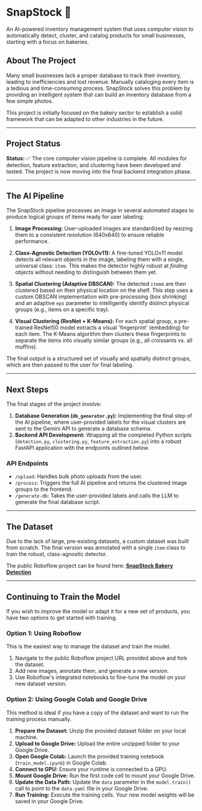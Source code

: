 # SnapStock 📸

An AI-powered inventory management system that uses computer vision to automatically detect, cluster, and catalog products for small businesses, starting with a focus on bakeries.

## About The Project

Many small businesses lack a proper database to track their inventory, leading to inefficiencies and lost revenue. Manually cataloging every item is a tedious and time-consuming process. SnapStock solves this problem by providing an intelligent system that can build an inventory database from a few simple photos.

This project is initially focused on the bakery sector to establish a solid framework that can be adapted to other industries in the future.

***
## Project Status
**Status:** ✅ The core computer vision pipeline is complete. All modules for detection, feature extraction, and clustering have been developed and tested. The project is now moving into the final backend integration phase.

***
## The AI Pipeline
The SnapStock pipeline processes an image in several automated stages to produce logical groups of items ready for user labeling:

1.  **Image Processing:** User-uploaded images are standardized by resizing them to a consistent resolution (640x640) to ensure reliable performance.

2.  **Class-Agnostic Detection (YOLOv11):** A fine-tuned YOLOv11 model detects all relevant objects in the image, labeling them with a single, universal class: `item`. This makes the detector highly robust at *finding* objects without needing to distinguish between them yet.

3.  **Spatial Clustering (Adaptive DBSCAN):** The detected `item`s are then clustered based on their physical location on the shelf. This step uses a custom DBSCAN implementation with pre-processing (box shrinking) and an adaptive `eps` parameter to intelligently identify distinct physical groups (e.g., items on a specific tray).

4.  **Visual Clustering (ResNet + K-Means):** For each spatial group, a pre-trained ResNet50 model extracts a visual 'fingerprint' (embedding) for each item. The K-Means algorithm then clusters these fingerprints to separate the items into visually similar groups (e.g., all croissants vs. all muffins).

The final output is a structured set of visually and spatially distinct groups, which are then passed to the user for final labeling.

***
## Next Steps
The final stages of the project involve:

1.  **Database Generation (`db_generator.py`):** Implementing the final step of the AI pipeline, where user-provided labels for the visual clusters are sent to the Gemini API to generate a database schema.
2.  **Backend API Development:** Wrapping all the completed Python scripts (`detection.py`, `clustering.py`, `feature_extraction.py`) into a robust FastAPI application with the endpoints outlined below.

### API Endpoints
* `/upload`: Handles bulk photo uploads from the user.
* `/process`: Triggers the full AI pipeline and returns the clustered image groups to the frontend.
* `/generate-db`: Takes the user-provided labels and calls the LLM to generate the final database script.

***
## The Dataset
Due to the lack of large, pre-existing datasets, a custom dataset was built from scratch. The final version was annotated with a single `item` class to train the robust, class-agnostic detector.

The public Roboflow project can be found here: **[SnapStock Bakery Detection](https://app.roboflow.com/snapstock/snapstock-3.0-eysja/2)**

***
## Continuing to Train the Model
If you wish to improve the model or adapt it for a new set of products, you have two options to get started with training.

### Option 1: Using Roboflow
This is the easiest way to manage the dataset and train the model.

1.  Navigate to the public Roboflow project URL provided above and fork the dataset.
2.  Add new images, annotate them, and generate a new version.
3.  Use Roboflow's integrated notebooks to fine-tune the model on your new dataset version.

### Option 2: Using Google Colab and Google Drive
This method is ideal if you have a copy of the dataset and want to run the training process manually.

1.  **Prepare the Dataset:** Unzip the provided dataset folder on your local machine.
2.  **Upload to Google Drive:** Upload the entire unzipped folder to your Google Drive.
3.  **Open Google Colab:** Launch the provided training notebook (`train_model.ipynb`) in Google Colab.
4.  **Connect to GPU:** Ensure your runtime is connected to a GPU.
5.  **Mount Google Drive:** Run the first code cell to mount your Google Drive.
6.  **Update the Data Path:** Update the `data` parameter in the `model.train()` call to point to the `data.yaml` file in your Google Drive.
7.  **Run Training:** Execute the training cells. Your new model weights will be saved in your Google Drive.